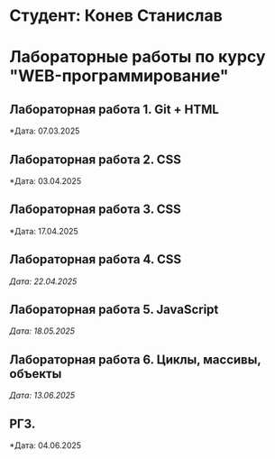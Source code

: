 # Студент: Конев Станислав 

# Лабораторные работы по курсу "WEB-программирование"

## Лабораторная работа 1. Git + HTML

*Дата: 07.03.2025

## Лабораторная работа 2. CSS

*Дата: 03.04.2025

## Лабораторная работа 3. CSS

*Дата: 17.04.2025

## Лабораторная работа 4. CSS

*Дата: 22.04.2025*

## Лабораторная работа 5. JavaScript

*Дата: 18.05.2025*

## Лабораторная работа 6. Циклы, массивы, объекты 

*Дата: 13.06.2025*

## РГЗ. 

*Дата: 04.06.2025